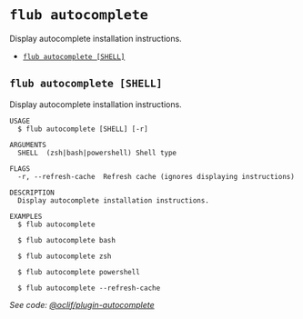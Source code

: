 `flub autocomplete`
===================

Display autocomplete installation instructions.

* [`flub autocomplete [SHELL]`](#flub-autocomplete-shell)

## `flub autocomplete [SHELL]`

Display autocomplete installation instructions.

```
USAGE
  $ flub autocomplete [SHELL] [-r]

ARGUMENTS
  SHELL  (zsh|bash|powershell) Shell type

FLAGS
  -r, --refresh-cache  Refresh cache (ignores displaying instructions)

DESCRIPTION
  Display autocomplete installation instructions.

EXAMPLES
  $ flub autocomplete

  $ flub autocomplete bash

  $ flub autocomplete zsh

  $ flub autocomplete powershell

  $ flub autocomplete --refresh-cache
```

_See code: [@oclif/plugin-autocomplete](https://github.com/oclif/plugin-autocomplete/blob/v3.0.7/src/commands/autocomplete/index.ts)_
